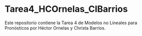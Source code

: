 # Tarea4_HCOrnelas_CIBarrios
Este repositorio contiene la Tarea 4 de Modelos no Lineales para Pronósticos por Héctor Ornelas y Christa Barrios.
